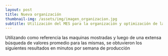 ```yaml
---
layout: post
title: Nueva organización
thumbnail-img: /assets/img/imagen_organizacion.jpg
subtitle: Utilización del MES para la organización y optimización de la producción en la empresa
---
```


Utilizando como referencia las maquinas mostradas y luego de una extensa búsqueda de valores promedio para las mismas, se obtuvieron los siguientes resultados en minutos por semana de producción

<head>
    <title>Centered Table Example</title>
    <style>
        table {
            border-collapse: collapse;
            margin: 0 auto;
        }

        table, th, td {
            border: 1px solid black;
            text-align: center;
            padding: 10px;
        }
    </style>
</head>
<body>
    <table>
        <tr>
            <th>Proceso</th>
            <th>Máquina</th>
            <th>Producción</th>
            <th>Up Time</th>
            <th>Down Time</th>
            <th>Paradas</th>
            <th>MTBF</th>
            <th>MTTR</th>
        </tr>
        <tr>
            <td>Dosificación</td>
            <td>Dosificador por peso automático <br> lineal de 4 cabezales <br> 5g-1000g </td>
            <td>25s/1000g C/U</td>
            <td>2300</td>
            <td>17</td>
            <td>1</td>
            <td>2283</td>
            <td>17</td>   
        </tr>
        <tr>
            <td>Mezcla</td>
            <td>Mezcladora planetaria: <br> para el amasado de productos de <br> alta viscosidad y tixotropia</td>
            <td>10 minutos</td>
            <td>5800</td>
            <td>35</td>
            <td>1</td>
            <td>5765</td>
            <td>35</td>
        </tr>
        <tr>
            <td>Laminación</td>
            <td>Laminadora de masa <br> C: 430x1700 mm</td>
            <td>20 Unidades/min</td>
            <td>9000</td>
            <td>35</td>
            <td>1</td>
            <td>8965</td>
            <td>35</td>
        </tr>
        <tr>
            <td>Corte</td>
            <td>Laminadora industria para <br> arepas rellenas 40 c,</td>
            <td>4 Unidades/s</td>
            <td>9000</td>
            <td>35</td>
            <td>1</td>
            <td>8965</td>
            <td>35</td>
        </tr>
        <tr>
            <td>Horneado</td>
            <td>Horno tunel 1 nivel 40 <br> trabajables </td>
            <td>500 Unidades/h</td>
            <td>9000</td>
            <td>280</td>
            <td>1</td>
            <td>8720</td>
            <td>280</td>
        </tr>
    </table>
</body>


## Tiempos de producción y rendimiento de procesos

Realizando la simulación de la linea de producción por una semana, esta genera una gráfica general de rendimiento en cuestión de horas. Se presenta un esquema de la línea de producción
<div style="text-align:center">
  <img src="/Trabajo-final/assets/img/proceso propuesta.png" alt="Image" style="width:900px;height:450px;">
</div>
La gráfica general de Rendimiento
<div style="text-align:center">
  <img src="/Trabajo-final/assets/img/eficiencia inicial.jpg" alt="Image" style="width:900px;height:450px;">
</div>

De esta barra de datos se obtienen los siguientes valores de rendimiento:

<head>
    <title>Centered Table Example</title>
    <style>
        table {
            margin: 0 auto;
        }

        table, th, td {
            border: 1px solid black;
            text-align: center;
            padding: 10px;
        }
    </style>
</head>
<body>
    <table>
        <tr>
            <th style="text-align: center">Proceso</th>
            <th style="text-align: center">Rendimiento </th>
        </tr>
        <tr>
            <td style="text-align: center">Preparación de la masa</td>
            <td style="text-align: center">71%</td>
        </tr>
        <tr>
            <td style="text-align: center">Moldeado de la arepa</td>
            <td style="text-align: center">89%</td>
        </tr>
        <tr>
            <td style="text-align: center">Cocinado en el horno</td>
            <td style="text-align: center">95%</td>
        </tr>
        <tr>
            <td style="text-align: center">Empaquetado de la arepa</td>
            <td style="text-align: center">90%</td>
        </tr>
    </table>
</body>

Analizando los valores de rendimiento se puede observar que la maquina que está trabajando más tiempo es el horno, por lo que significa que tiene el proceso mas lento entre todos y retiene el producto durante la linea de producción, por lo que el proceso critico a solucionar es este. Cada proceso tiene diversos indices, con estos se evaluará cual es de todos es el proceso menos eficiente utilizando el indice global de eficiencia (OEE).

<ul>
    <li> <b><i>Preparación de la mezcla</i></b> </li>
    <img src="/Trabajo-final/assets/img/prepmasa.jpg" alt="Eficiencia">
    <li> <b><i>Moldeado de las arepas</i></b> </li>
    <img src="/Trabajo-final/assets/img/moldeo.jpg" alt="Eficiencia">
    <li> <b><i>Cocinado</i></b> </li>
    <img src="/Trabajo-final/assets/img/horno.jpg" alt="Eficiencia">
    <li> <b><i>Empaquetado</i></b> </li>
    <img src="/Trabajo-final/assets/img/empaquetamiento.jpg" alt="Eficiencia">
</ul>

Dando como resultado los siguientes tiempos de producción

<body>
    <table>
        <tr>
            <th style="text-align: center">Dia de producción</th>
            <th style="text-align: center"> Preparación de Masa</th>
            <th style="text-align: center"> Moldeado de Arepa</th>
            <th style="text-align: center"> Horno</th>
            <th style="text-align: center"> Empaquetado</th>
        </tr>
        <tr>
            <td style="text-align: center">Lunes-Jueves</td>
            <td style="text-align: center">15:12 min</td>
            <td style="text-align: center">25 min</td>
            <td style="text-align: center"> 60 min </td>
            <td style="text-align: center"> 47 min </td>
        </tr>
        <tr>
            <td style="text-align: center">Viernes</td>
            <td style="text-align: center">18:20 min</td>
            <td style="text-align: center">40 min</td>
            <td style="text-align: center">96 min </td>
            <td style="text-align: center"> 72 min </td>
        </tr>
        <tr>
            <td style="text-align: center">Sábado-Domingo</td>
            <td style="text-align: center"> 20:25 min</td>
            <td style="text-align: center">50 min</td>
            <td style="text-align: center">120 min </td>
            <td style="text-align: center">89 min </td>
        </tr>
    </table>
</body>

## Aumento en productividad

Una vez implementada la automatización a la empresa, se hace una comparación en el aumento en la productividad para las diferentes estaciones de operación.
<head>
    <title>Centered Table Example</title>
    <style>
        table {
            margin: 0 auto;
        }

        table, th, td {
            border: 1px solid black;
            text-align: center;
            padding: 10px;
        }
    </style>
</head>
<body>
    <table>
        <tr>
            <th style="text-align: center">Proceso</th>
            <th style="text-align: center">Aumento Productividad </th>
        </tr>
        <tr>
            <td style="text-align: center">Preparación de la masa</td>
            <td style="text-align: center">87%</td>
        </tr>
        <tr>
            <td style="text-align: center">Moldeado de la arepa</td>
            <td style="text-align: center">335%</td>
        </tr>
        <tr>
            <td style="text-align: center">Cocinado en el horno</td>
            <td style="text-align: center">297%</td>
        </tr>
        <tr>
            <td style="text-align: center">Empaquetado de la arepa</td>
            <td style="text-align: center">89%</td>
        </tr>
    </table>
</body>
